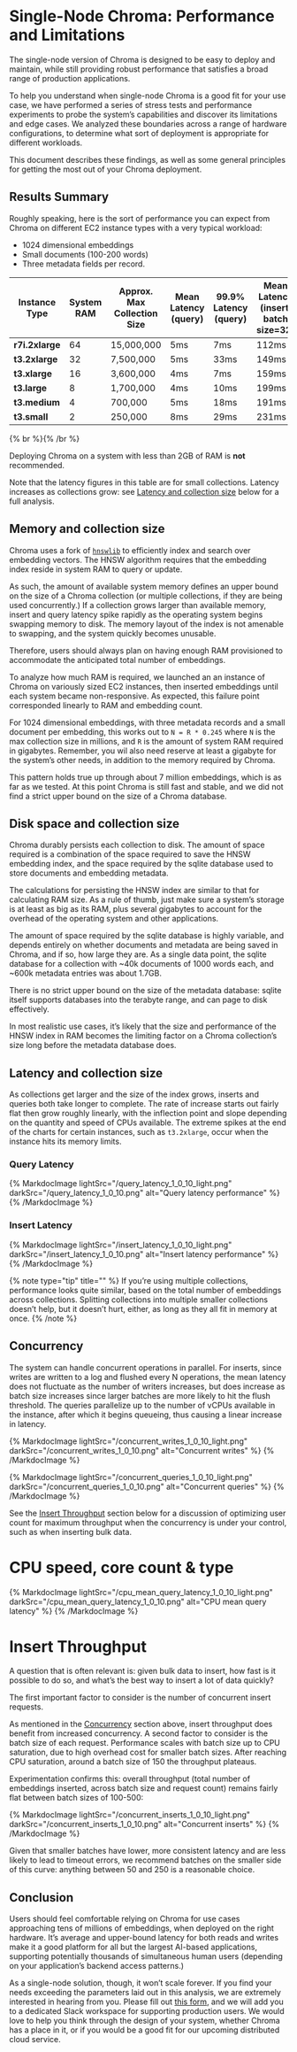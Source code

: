 # Single-Node Chroma: Performance and Limitations


The single-node version of Chroma is designed to be easy to deploy and maintain, while still providing robust performance that satisfies a broad range of production applications.

To help you understand when single-node Chroma is a good fit for your use case, we have performed a series of stress tests and performance experiments to probe the system’s capabilities and discover its limitations and edge cases. We analyzed these boundaries across a range of hardware configurations, to determine what sort of deployment is appropriate for different workloads.

This document describes these findings, as well as some general principles for getting the most  out of your Chroma deployment.

## Results Summary

Roughly speaking, here is the sort of performance you can expect from Chroma on different EC2 instance types with a very typical workload:

- 1024 dimensional embeddings
- Small documents (100-200 words)
- Three metadata fields per record.

| Instance Type   | System RAM | Approx. Max Collection Size | Mean Latency (query) | 99.9% Latency (query) | Mean Latency (insert, batch size=32) | 99.9% Latency (insert, batch size=32) | Monthly Cost |
|-----------------|------------|-----------------------------|-----------------------|------------------------|----------------------|-----------------------|--------------|
| **r7i.2xlarge** | 64         | 15,000,000                  | 5ms                  | 7ms                   | 112ms                  | 405ms                  | $386.944     |
| **t3.2xlarge**  | 32         | 7,500,000                   | 5ms                  | 33ms                  | 149ms                 | 520ms                  | $242.976     |
| **t3.xlarge**   | 16         | 3,600,000                   | 4ms                  | 7ms                  | 159ms                 | 530ms                  | $121.888     |
| **t3.large**    | 8          | 1,700,000                   | 4ms                  | 10ms                  | 199ms                 | 633ms                  | $61.344      |
| **t3.medium**   | 4          | 700,000                     | 5ms                  | 18ms                  | 191ms                 | 722ms                  | $31.072      |
| **t3.small**    | 2          | 250,000                     | 8ms                  | 29ms                  | 231ms                 | 1280ms                  | $15.936      |

{% br %}{% /br %}

Deploying Chroma on a system with less than 2GB of RAM is **not** recommended.

Note that the latency figures in this table are for small collections. Latency increases as collections grow: see [Latency and collection size](./performance#latency-and-collection-size) below for a full analysis.

## Memory and collection size

Chroma uses a fork of [`hnswlib`](https://github.com/nmslib/hnswlib) to efficiently index and search over embedding vectors. The HNSW algorithm requires that the embedding index reside in system RAM to query or update.

As such, the amount of available system memory defines an upper bound on the size of a Chroma collection (or multiple collections, if they are being used concurrently.) If a collection grows larger than available memory, insert and query latency spike rapidly as the operating system begins swapping memory to disk. The memory layout of the index is not amenable to swapping, and the system quickly becomes unusable.

Therefore, users should always plan on having enough RAM provisioned to accommodate the anticipated total number of embeddings.

To analyze how much RAM is required, we launched an an instance of Chroma on variously sized EC2 instances, then inserted embeddings until each system became non-responsive. As expected, this failure point corresponded linearly to RAM and embedding count.

For 1024 dimensional embeddings, with three metadata records and a small document per embedding, this works out to `N = R * 0.245` where `N` is the max collection size in millions, and `R` is the amount of system RAM required in gigabytes. Remember, you wil also need reserve at least a gigabyte for the system’s other needs, in addition to the memory required by Chroma.

This pattern holds true up through about 7 million embeddings, which is as far as we tested. At this point Chroma is still fast and stable, and we did not find a strict upper bound on the size of a Chroma database.

## Disk space and collection size

Chroma durably persists each collection to disk. The amount of space required is a combination of the space required to save the HNSW embedding index, and the space required by the sqlite database used to store documents and embedding metadata.

The calculations for persisting the HNSW index are similar to that for calculating RAM size. As a rule of thumb, just make sure a system’s storage is at least as big as its RAM, plus several gigabytes to account for the overhead of the operating system and other applications.

The amount of space required by the sqlite database is highly variable, and depends entirely on whether documents and metadata are being saved in Chroma, and if so, how large they are. As a single data point, the sqlite database for a collection with ~40k documents of 1000 words each, and ~600k metadata entries was about 1.7GB.

There is no strict upper bound on the size of the metadata database: sqlite itself supports databases into the terabyte range, and can page to disk effectively.

In most realistic use cases, it’s likely that the size and performance of the HNSW index in RAM becomes the limiting factor on a Chroma collection’s size long before the metadata database does.

## Latency and collection size

As collections get larger and the size of the index grows, inserts and queries both take longer to complete. The rate of increase starts out fairly flat then grow roughly linearly, with the inflection point and slope depending on the quantity and speed of CPUs available. The extreme spikes at the end of the charts for certain instances, such as `t3.2xlarge`, occur when the instance hits its memory limits.

### Query Latency

{% MarkdocImage lightSrc="/query_latency_1_0_10_light.png" darkSrc="/query_latency_1_0_10.png" alt="Query latency performance" %}
{% /MarkdocImage %}

### Insert Latency

{% MarkdocImage lightSrc="/insert_latency_1_0_10_light.png" darkSrc="/insert_latency_1_0_10.png" alt="Insert latency performance" %}
{% /MarkdocImage %}

{% note type="tip" title="" %}
If you’re using multiple collections, performance looks quite similar, based on the total number of embeddings across collections. Splitting collections into multiple smaller collections doesn’t help, but it doesn’t hurt, either, as long as they all fit in memory at once.
{% /note %}

## Concurrency

The system can handle concurrent operations in parallel. For inserts, since writes are written to a log and flushed every N operations, the mean latency does not fluctuate as the number of writers increases, but does increase as batch size increases since larger batches are more likely to hit the flush threshold. The queries parallelize up to the number of vCPUs available in the instance, after which it begins queueing, thus causing a linear increase in latency.


{% MarkdocImage lightSrc="/concurrent_writes_1_0_10_light.png" darkSrc="/concurrent_writes_1_0_10.png" alt="Concurrent writes" %}
{% /MarkdocImage %}

{% MarkdocImage lightSrc="/concurrent_queries_1_0_10_light.png" darkSrc="/concurrent_queries_1_0_10.png" alt="Concurrent queries" %}
{% /MarkdocImage %}

See the [Insert Throughput](./performance#insert-throughput) section below for a discussion of optimizing user count for maximum throughput when the concurrency is under your control, such as when inserting bulk data.

# CPU speed, core count & type

{% MarkdocImage lightSrc="/cpu_mean_query_latency_1_0_10_light.png" darkSrc="/cpu_mean_query_latency_1_0_10.png" alt="CPU mean query latency" %}
{% /MarkdocImage %}

# Insert Throughput

A question that is often relevant is: given bulk data to insert, how fast is it possible to do so, and what’s the best way to insert a lot of data quickly?

The first important factor to consider is the number of concurrent insert requests.

As mentioned in the [Concurrency](./performance#concurrency) section above, insert throughput does benefit from increased concurrency. A second factor to consider is the batch size of each request. Performance scales with batch size up to CPU saturation, due to high overhead cost for smaller batch sizes. After reaching CPU saturation, around a batch size of 150 the throughput plateaus.

Experimentation confirms this: overall throughput (total number of embeddings inserted, across batch size and request count) remains fairly flat between batch sizes of 100-500:

{% MarkdocImage lightSrc="/concurrent_inserts_1_0_10_light.png" darkSrc="/concurrent_inserts_1_0_10.png" alt="Concurrent inserts" %}
{% /MarkdocImage %}

Given that smaller batches have lower, more consistent latency and are less likely to lead to timeout errors, we recommend batches on the smaller side of this curve: anything between 50 and 250 is a reasonable choice.

## Conclusion

Users should feel comfortable relying on Chroma for use cases approaching tens of millions of embeddings, when deployed on the right hardware. It’s average and upper-bound latency for both reads and writes make it a good platform for all but the largest AI-based applications, supporting potentially thousands of simultaneous human users (depending on your application’s backend access patterns.)

As a single-node solution, though, it won’t scale forever. If you find your needs exceeding the parameters laid out in this analysis, we are extremely interested in hearing from you. Please fill out [this form](https://airtable.com/appqd02UuQXCK5AuY/pagr1D0NFQoNpUpNZ/form), and we will add you to a dedicated Slack workspace for supporting production users. We would love to help you think through the design of your system, whether Chroma has a place in it, or if you would be a good fit for our upcoming distributed cloud service.
